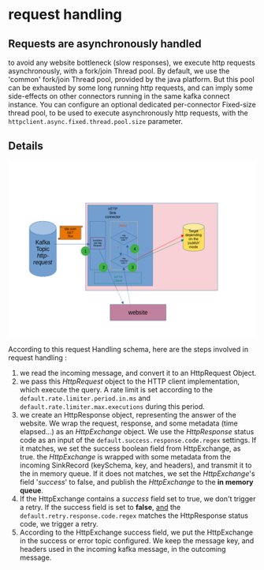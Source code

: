 # request handling

## Requests are asynchronously handled

to avoid any website bottleneck (slow responses), we execute http requests 
asynchronously, with a fork/join Thread pool. By default, we use the 'common' fork/join Thread pool, provided by the java platform.
But this pool can be exhausted by some long running http requests, and can imply some side-effects on other connectors running 
in the same kafka connect instance.
You can configure an optional dedicated per-connector Fixed-size thread pool, to be used to execute asynchronously http requests, 
with the `httpclient.async.fixed.thread.pool.size` parameter.

## Details

![Request handling](images/retry_mechanism.png)

According to this request Handling schema, here are the steps involved in request handling : 

1. we read the incoming message, and convert it to an HttpRequest Object.
2. we pass this _HttpRequest_ object to the HTTP client implementation, which execute the query. A rate limit is set 
according to the `default.rate.limiter.period.in.ms` and `default.rate.limiter.max.executions` during this period.
3. we create an HttpResponse object, representing the answer of the website. We wrap the request, response, and some metadata
(time elapsed...) as an _HttpExchange_ object. We use the _HttpResponse_ status code as an input of the 
`default.success.response.code.regex` settings. If it matches, we set the success boolean field from HttpExchange,
as true. the _HttpExchange_ is wrapped with some metadata from the incoming SinkRecord (keySchema,
key, and headers), and transmit it to the in memory queue. If it does not matches, we set the _HttpExchange_'s field '_success_'
to false, and publish the _HttpExchange_ to the **in memory queue**.
4. If the HttpExchange contains a _success_ field set to true, we don't trigger a retry. If the success field is set
to **false**, <u>and</u> the `default.retry.response.code.regex` matches the HttpResponse status code, we trigger a retry.
5. According to the HttpExchange success field, we put the HttpExchange in the success or error topic configured. We keep the
message key, and headers used in the incoming kafka message, in the outcoming message.